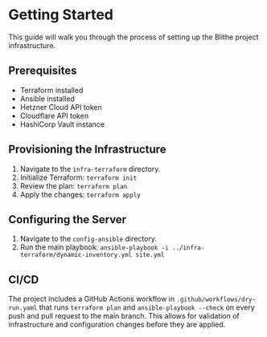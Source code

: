 # Getting Started

This guide will walk you through the process of setting up the Blithe project infrastructure.

## Prerequisites

*   Terraform installed
*   Ansible installed
*   Hetzner Cloud API token
*   Cloudflare API token
*   HashiCorp Vault instance

## Provisioning the Infrastructure

1.  Navigate to the `infra-terraform` directory.
2.  Initialize Terraform: `terraform init`
3.  Review the plan: `terraform plan`
4.  Apply the changes: `terraform apply`

## Configuring the Server

1.  Navigate to the `config-ansible` directory.
2.  Run the main playbook: `ansible-playbook -i ../infra-terraform/dynamic-inventory.yml site.yml`

## CI/CD

The project includes a GitHub Actions workflow in `.github/workflows/dry-run.yaml` that runs `terraform plan` and `ansible-playbook --check` on every push and pull request to the main branch. This allows for validation of infrastructure and configuration changes before they are applied.
